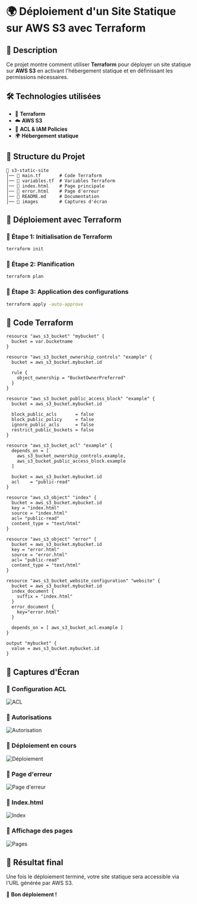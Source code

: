 # 🌍 Déploiement d'un Site Statique sur AWS S3 avec Terraform


## 📌 Description
Ce projet montre comment utiliser **Terraform** pour déployer un site statique sur **AWS S3** en activant l'hébergement statique et en définissant les permissions nécessaires.

## 🛠 Technologies utilisées
- 🌿 **Terraform**
- ☁️ **AWS S3**
- 🔐 **ACL & IAM Policies**
- 🌍 **Hébergement statique**

## 📂 Structure du Projet
```
📁 s3-static-site
│── 📄 main.tf       # Code Terraform
│── 📄 variables.tf  # Variables Terraform
│── 📄 index.html    # Page principale
│── 📄 error.html    # Page d'erreur
│── 📄 README.md     # Documentation
│── 📁 images        # Captures d'écran
```

## 🚀 Déploiement avec Terraform
### 📌 Étape 1: Initialisation de Terraform
```sh
terraform init
```

### 📌 Étape 2: Planification
```sh
terraform plan
```

### 📌 Étape 3: Application des configurations
```sh
terraform apply -auto-approve
```

## 📜 Code Terraform

```hcl
resource "aws_s3_bucket" "mybucket" {
  bucket = var.bucketname
}

resource "aws_s3_bucket_ownership_controls" "example" {
  bucket = aws_s3_bucket.mybucket.id

  rule {
    object_ownership = "BucketOwnerPreferred"
  }
}

resource "aws_s3_bucket_public_access_block" "example" {
  bucket = aws_s3_bucket.mybucket.id

  block_public_acls       = false
  block_public_policy     = false
  ignore_public_acls      = false
  restrict_public_buckets = false
}

resource "aws_s3_bucket_acl" "example" {
  depends_on = [
    aws_s3_bucket_ownership_controls.example,
    aws_s3_bucket_public_access_block.example
  ]

  bucket = aws_s3_bucket.mybucket.id
  acl    = "public-read"
}

resource "aws_s3_object" "index" {
  bucket = aws_s3_bucket.mybucket.id
  key = "index.html"
  source = "index.html"
  acl= "public-read"
  content_type = "text/html"
}

resource "aws_s3_object" "error" {
  bucket = aws_s3_bucket.mybucket.id
  key = "error.html"
  source = "error.html"
  acl= "public-read"
  content_type = "text/html"
}

resource "aws_s3_bucket_website_configuration" "website" {
  bucket = aws_s3_bucket.mybucket.id
  index_document {
    suffix = "index.html"
  }
  error_document {
    key="error.html"
  }

  depends_on = [ aws_s3_bucket_acl.example ]
}

output "mybucket" {
  value = aws_s3_bucket.mybucket.id
}
```

## 📸 Captures d'Écran

### 📌 Configuration ACL
![ACL](acl.png)

### 📌 Autorisations
![Autorisation](autorisation.png)

### 📌 Déploiement en cours
![Déploiement](deploiment.png)

### 📌 Page d'erreur
![Page d'erreur](errorpage.png)

### 📌 Index.html
![Index](index.png)

### 📌 Affichage des pages
![Pages](pages.png)

## 🎯 Résultat final
Une fois le déploiement terminé, votre site statique sera accessible via l'URL générée par AWS S3.

🚀 **Bon déploiement !**
